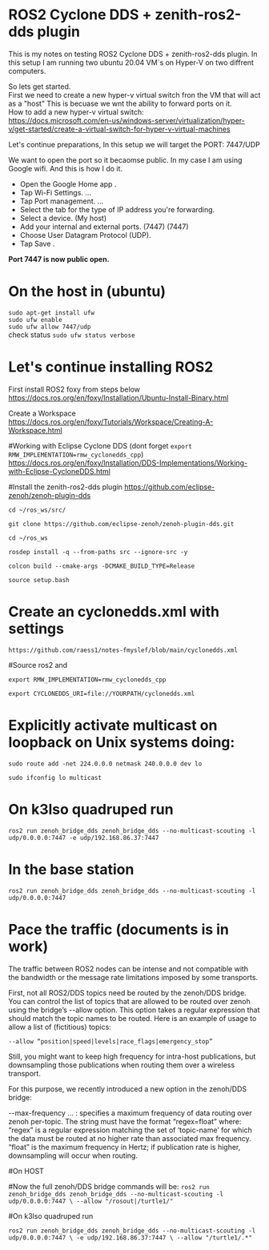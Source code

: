 # ROS2 Cyclone DDS + zenith-ros2-dds plugin

This is my notes on testing ROS2 Cyclone DDS + zenith-ros2-dds plugin. In this setup I am running two ubuntu 20.04 VM´s on Hyper-V on two diffrent computers. 

So lets get started.  
First we need to create a new hyper-v virtual switch fron the VM that will act as a "host" This is becuase we wnt the ability to forward ports on it.  
How to add a new hyper-v virtual switch:   
https://docs.microsoft.com/en-us/windows-server/virtualization/hyper-v/get-started/create-a-virtual-switch-for-hyper-v-virtual-machines

Let's continue preparations, In this setup we will target the PORT: 7447/UDP

We want to open the port so it becaomse public. In my case I am using Google wifi. And this is how I do it.  
- Open the Google Home app .  
- Tap Wi-Fi Settings. ...  
- Tap Port management. ...  
- Select the tab for the type of IP address you're forwarding.   
- Select a device. (My host)  
- Add your internal and external ports. (7447) (7447)  
- Choose User Datagram Protocol (UDP).  
- Tap Save .  
  
**Port 7447 is now public open.**

# On the host in (ubuntu)  
``sudo apt-get install ufw``    
``sudo ufw enable``  
``sudo ufw allow 7447/udp``  
check status ``sudo ufw status verbose``  


# Let's continue installing ROS2 

First install ROS2 foxy from steps below
https://docs.ros.org/en/foxy/Installation/Ubuntu-Install-Binary.html

Create a Workspace
https://docs.ros.org/en/foxy/Tutorials/Workspace/Creating-A-Workspace.html

#Working with Eclipse Cyclone DDS (dont forget ``export RMW_IMPLEMENTATION=rmw_cyclonedds_cpp``)
https://docs.ros.org/en/foxy/Installation/DDS-Implementations/Working-with-Eclipse-CycloneDDS.html

#Install the  zenith-ros2-dds plugin
https://github.com/eclipse-zenoh/zenoh-plugin-dds

``cd ~/ros_ws/src/``

``git clone https://github.com/eclipse-zenoh/zenoh-plugin-dds.git``

``cd ~/ros_ws``

``rosdep install -q --from-paths src --ignore-src -y``

``colcon build --cmake-args -DCMAKE_BUILD_TYPE=Release``

``source setup.bash``


# Create an cyclonedds.xml with settings

``
https://github.com/raess1/notes-fmyslef/blob/main/cyclonedds.xml
``

#Source ros2 and 

``export RMW_IMPLEMENTATION=rmw_cyclonedds_cpp``

``export CYCLONEDDS_URI=file://YOURPATH/cyclonedds.xml``


# Explicitly activate multicast on loopback on Unix systems doing:

``sudo route add -net 224.0.0.0 netmask 240.0.0.0 dev lo``

``sudo ifconfig lo multicast``

# On k3lso quadruped run

``ros2 run zenoh_bridge_dds zenoh_bridge_dds --no-multicast-scouting -l udp/0.0.0.0:7447 -e udp/192.168.86.37:7447``

# In the base station

``ros2 run zenoh_bridge_dds zenoh_bridge_dds --no-multicast-scouting -l udp/0.0.0.0:7447``

  
    
    
# Pace the traffic (documents is in work)

The traffic between ROS2 nodes can be intense and not compatible with the bandwidth or the message rate limitations imposed by some transports.

First, not all ROS2/DDS topics need be routed by the zenoh/DDS bridge. You can control the list of topics that are allowed to be routed over zenoh using the bridge’s --allow option. This option takes a regular expression that should match the topic names to be routed.
Here is an example of usage to allow a list of (fictitious) topics:

``--allow “position|speed|levels|race_flags|emergency_stop”``

Still, you might want to keep high frequency for intra-host publications, but downsampling those publications when routing them over a wireless transport.

For this purpose, we recently introduced a new option in the zenoh/DDS bridge:

--max-frequency <String>... : specifies a maximum frequency of data routing over zenoh per-topic.
The string must have the format “regex=float” where:
“regex” is a regular expression matching the set of ‘topic-name’ for which the data must be routed at no higher rate than associated max frequency.
“float” is the maximum frequency in Hertz; if publication rate is higher, downsampling will occur when routing.


#On HOST
  
#Now the full zenoh/DDS bridge commands will be:
  ``ros2 run zenoh_bridge_dds zenoh_bridge_dds --no-multicast-scouting -l udp/0.0.0.0:7447 \
  --allow "/rosout|/turtle1/"  ``
  
 #On k3lso quadruped run 
  
  ``ros2 run zenoh_bridge_dds zenoh_bridge_dds --no-multicast-scouting -l udp/0.0.0.0:7447 \
  -e udp/192.168.86.37:7447 \
  --allow "/turtle1/.*"  ``
  






























